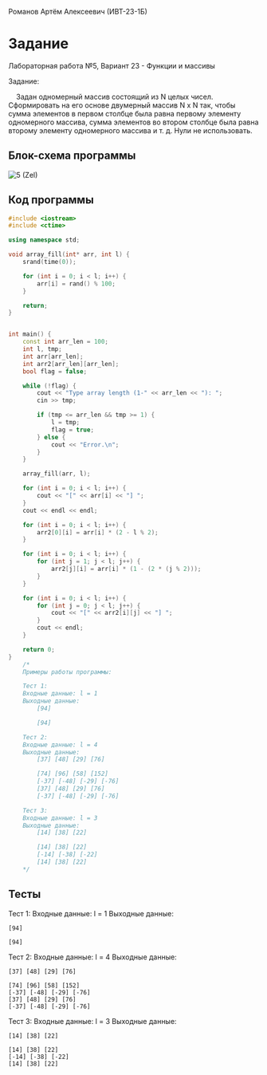 Романов Артём Алексеевич (ИВТ-23-1Б)

# Задание

Лабораторная работа №5, Вариант 23 - Функции и массивы

Задание:

    Задан одномерный массив состоящий из N целых чисел. 
Сформировать на его основе двумерный массив N x N так, 
чтобы сумма элементов в первом столбце была равна 
первому элементу одномерного массива, сумма элементов 
во втором столбце была равна второму элементу 
одномерного массива и т. д. Нули не использовать.

## Блок-схема программы
![5 (Zel)](https://github.com/Wingoush/LABS_PSTU_2023/assets/147124195/00e5eecd-4aff-4df6-a4e7-58f66c820477)

## Код программы

```cpp
#include <iostream>
#include <ctime>

using namespace std;

void array_fill(int* arr, int l) {
    srand(time(0));

    for (int i = 0; i < l; i++) {
        arr[i] = rand() % 100;
    }

    return;
}


int main() {
    const int arr_len = 100;
    int l, tmp;
    int arr[arr_len];
    int arr2[arr_len][arr_len];
    bool flag = false;

    while (!flag) {
        cout << "Type array length (1-" << arr_len << "): ";
        cin >> tmp;

        if (tmp <= arr_len && tmp >= 1) {
            l = tmp;
            flag = true;
        } else {
            cout << "Error.\n";
        }
    }

    array_fill(arr, l);

    for (int i = 0; i < l; i++) {
        cout << "[" << arr[i] << "] ";
    }
    cout << endl << endl;

    for (int i = 0; i < l; i++) {
        arr2[0][i] = arr[i] * (2 - l % 2);
    }

    for (int i = 0; i < l; i++) {
        for (int j = 1; j < l; j++) {
            arr2[j][i] = arr[i] * (1 - (2 * (j % 2)));
        }
    }

    for (int i = 0; i < l; i++) {
        for (int j = 0; j < l; j++) {
            cout << "[" << arr2[i][j] << "] ";
        }
        cout << endl;
    }

    return 0;
}
    /*
    Примеры работы программы:

    Тест 1:
    Входные данные: l = 1
    Выходные данные:
        [94]

        [94]

    Тест 2:
    Входные данные: l = 4
    Выходные данные:
        [37] [48] [29] [76]

        [74] [96] [58] [152]
        [-37] [-48] [-29] [-76]
        [37] [48] [29] [76]
        [-37] [-48] [-29] [-76]

    Тест 3:
    Входные данные: l = 3
    Выходные данные:
        [14] [38] [22]

        [14] [38] [22]
        [-14] [-38] [-22]
        [14] [38] [22]
    */
```

## Тесты

Тест 1:
Входные данные: l = 1
Выходные данные:

    [94]
    
    [94]

Тест 2:
Входные данные: l = 4
Выходные данные:

    [37] [48] [29] [76]
    
    [74] [96] [58] [152]
    [-37] [-48] [-29] [-76]
    [37] [48] [29] [76]
    [-37] [-48] [-29] [-76]

Тест 3:
Входные данные: l = 3
Выходные данные:

    [14] [38] [22]
    
    [14] [38] [22]
    [-14] [-38] [-22]
    [14] [38] [22]
